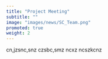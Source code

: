 ```yaml
---
title: "Project Meeting"
subtitle: ""
image: "images/news/SC_Team.png"
promoted: true
weight: 2
---
```

cn,jzsnc,snz 
 czsbc,smz
 ncxz
 ncszkcnz
 